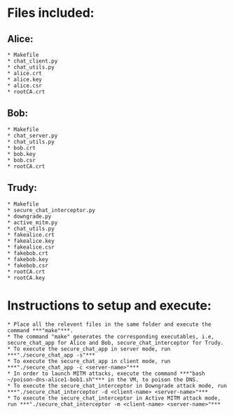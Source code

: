# Files included:

## Alice:
    * Makefile
    * chat_client.py
    * chat_utils.py
    * alice.crt
    * alice.key
    * alice.csr
    * rootCA.crt

## Bob:
    * Makefile
    * chat_server.py
    * chat_utils.py
    * bob.crt
    * bob.key
    * bob.csr
    * rootCA.crt

## Trudy:
    * Makefile
    * secure_chat_interceptor.py
    * downgrade.py
    * active_mitm.py
    * chat_utils.py
    * fakealice.crt
    * fakealice.key
    * fakealice.csr
    * fakebob.crt
    * fakebob.key
    * fakebob.csr
    * rootCA.crt
    * rootCA.key

# Instructions to setup and execute:
    * Place all the relevent files in the same folder and execute the command ***"make"***.
    * The command "make" generates the corresponding executables, i.e, secure_chat_app for Alice and Bob, secure_chat_interceptor for Trudy.
    * To execute the secure_chat_app in server mode, run ***"./secure_chat_app -s"***
    * To execute the secure_chat_app in client mode, run ***"./secure_chat_app -c <server-name>"***
    * In order to launch MITM attacks, execute the command ***"bash ~/poison-dns-alice1-bob1.sh"*** in the VM, to poison the DNS.
    * To execute the secure_chat_interceptor in Downgrade attack mode, run ***"./secure_chat_interceptor -d <client-name> <server-name>"***
    * To execute the secure_chat_interceptor in Active MITM attack mode, run ***"./secure_chat_interceptor -m <client-name> <server-name>"***
